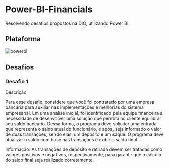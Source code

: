 # Power-BI-Financials
Resolvendo desafios propostos na DIO, utilizando Power BI.

## Plataforma
![powerbi](https://img.shields.io/badge/VSCode-%23007ACC?style=for-the-badge&logo=powerbi&logoColor=white)

## Desafios
### Desafio 1
Descrição

Para esse desafio, considere que você foi contratado por uma empresa bancária para auxiliar nas implementações e melhorias do sistema empresarial. Em uma análise inicial, foi identificado pela equipe financeira a necessidade de desenvolver uma solução que permita ao cliente equilibrar seu saldo bancário. Dessa forma, o programa deve solicitar uma entrada que representa o saldo atual do funcionário, e após, seja informado o valor de duas transações, sendo elas: um depósito e um saque. O programa deve atualizar o saldo com base nas transações e exibir o saldo final.

Informação: As transações de depósito e retirada devem ser tratadas como valores positivos e negativos, respectivamente, para garantir que o cálculo do saldo final seja realizado corretamente.
